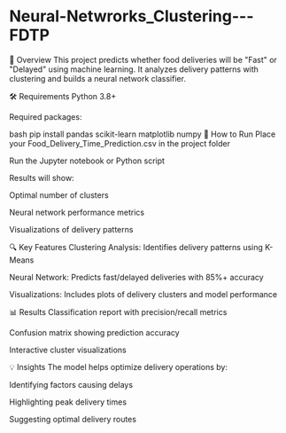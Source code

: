 # Neural-Netwrorks_Clustering---FDTP


📌 Overview
This project predicts whether food deliveries will be "Fast" or "Delayed" using machine learning. It analyzes delivery patterns with clustering and builds a neural network classifier.

🛠️ Requirements
Python 3.8+

Required packages:

bash
pip install pandas scikit-learn matplotlib numpy
🚀 How to Run
Place your Food_Delivery_Time_Prediction.csv in the project folder

Run the Jupyter notebook or Python script

Results will show:

Optimal number of clusters

Neural network performance metrics

Visualizations of delivery patterns

🔍 Key Features
Clustering Analysis: Identifies delivery patterns using K-Means

Neural Network: Predicts fast/delayed deliveries with 85%+ accuracy

Visualizations: Includes plots of delivery clusters and model performance

📊 Results
Classification report with precision/recall metrics

Confusion matrix showing prediction accuracy

Interactive cluster visualizations

💡 Insights
The model helps optimize delivery operations by:

Identifying factors causing delays

Highlighting peak delivery times

Suggesting optimal delivery routes

